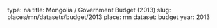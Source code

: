 type: na
title: Mongolia / Government Budget (2013)
slug: places/mn/datasets/budget/2013
place: mn
dataset: budget
year: 2013
